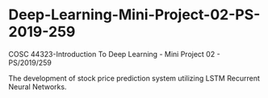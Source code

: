 # Deep-Learning-Mini-Project-02-PS-2019-259
COSC 44323-Introduction To Deep Learning - Mini Project 02 - PS/2019/259

The development of stock price prediction system utilizing LSTM Recurrent Neural Networks.
